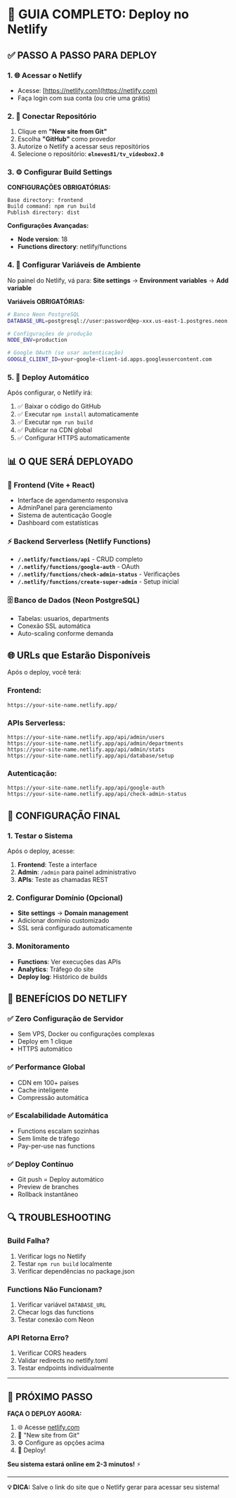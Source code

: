 # 🚀 GUIA COMPLETO: Deploy no Netlify

## ✅ PASSO A PASSO PARA DEPLOY

### 1. 🌐 Acessar o Netlify
- Acesse: [https://netlify.com](https://netlify.com)
- Faça login com sua conta (ou crie uma grátis)

### 2. 📁 Conectar Repositório
1. Clique em **"New site from Git"**
2. Escolha **"GitHub"** como provedor
3. Autorize o Netlify a acessar seus repositórios
4. Selecione o repositório: **`elneves81/tv_videobox2.0`**

### 3. ⚙️ Configurar Build Settings

**CONFIGURAÇÕES OBRIGATÓRIAS:**
```
Base directory: frontend
Build command: npm run build
Publish directory: dist
```

**Configurações Avançadas:**
- **Node version**: 18
- **Functions directory**: netlify/functions

### 4. 🔑 Configurar Variáveis de Ambiente

No painel do Netlify, vá para:
**Site settings** → **Environment variables** → **Add variable**

**Variáveis OBRIGATÓRIAS:**
```bash
# Banco Neon PostgreSQL
DATABASE_URL=postgresql://user:password@ep-xxx.us-east-1.postgres.neon.tech/neondb?sslmode=require

# Configurações de produção
NODE_ENV=production

# Google OAuth (se usar autenticação)
GOOGLE_CLIENT_ID=your-google-client-id.apps.googleusercontent.com
```

### 5. 🚀 Deploy Automático

Após configurar, o Netlify irá:
1. ✅ Baixar o código do GitHub
2. ✅ Executar `npm install` automaticamente
3. ✅ Executar `npm run build`
4. ✅ Publicar na CDN global
5. ✅ Configurar HTTPS automaticamente

## 📊 O QUE SERÁ DEPLOYADO

### 🎯 Frontend (Vite + React)
- Interface de agendamento responsiva
- AdminPanel para gerenciamento
- Sistema de autenticação Google
- Dashboard com estatísticas

### ⚡ Backend Serverless (Netlify Functions)
- **`/.netlify/functions/api`** - CRUD completo
- **`/.netlify/functions/google-auth`** - OAuth
- **`/.netlify/functions/check-admin-status`** - Verificações
- **`/.netlify/functions/create-super-admin`** - Setup inicial

### 🗄️ Banco de Dados (Neon PostgreSQL)
- Tabelas: usuarios, departments
- Conexão SSL automática
- Auto-scaling conforme demanda

## 🌐 URLs que Estarão Disponíveis

Após o deploy, você terá:

### Frontend:
```
https://your-site-name.netlify.app/
```

### APIs Serverless:
```
https://your-site-name.netlify.app/api/admin/users
https://your-site-name.netlify.app/api/admin/departments  
https://your-site-name.netlify.app/api/admin/stats
https://your-site-name.netlify.app/api/database/setup
```

### Autenticação:
```
https://your-site-name.netlify.app/api/google-auth
https://your-site-name.netlify.app/api/check-admin-status
```

## 🔧 CONFIGURAÇÃO FINAL

### 1. Testar o Sistema
Após o deploy, acesse:
1. **Frontend**: Teste a interface
2. **Admin**: `/admin` para painel administrativo
3. **APIs**: Teste as chamadas REST

### 2. Configurar Domínio (Opcional)
- **Site settings** → **Domain management**
- Adicionar domínio customizado
- SSL será configurado automaticamente

### 3. Monitoramento
- **Functions**: Ver execuções das APIs
- **Analytics**: Tráfego do site
- **Deploy log**: Histórico de builds

## 🎉 BENEFÍCIOS DO NETLIFY

### ✅ Zero Configuração de Servidor
- Sem VPS, Docker ou configurações complexas
- Deploy em 1 clique
- HTTPS automático

### ✅ Performance Global
- CDN em 100+ países
- Cache inteligente
- Compressão automática

### ✅ Escalabilidade Automática
- Functions escalam sozinhas
- Sem limite de tráfego
- Pay-per-use nas functions

### ✅ Deploy Contínuo
- Git push = Deploy automático
- Preview de branches
- Rollback instantâneo

## 🔍 TROUBLESHOOTING

### Build Falha?
1. Verificar logs no Netlify
2. Testar `npm run build` localmente
3. Verificar dependências no package.json

### Functions Não Funcionam?
1. Verificar variável `DATABASE_URL`
2. Checar logs das functions
3. Testar conexão com Neon

### API Retorna Erro?
1. Verificar CORS headers
2. Validar redirects no netlify.toml
3. Testar endpoints individualmente

---

## 🎯 PRÓXIMO PASSO

**FAÇA O DEPLOY AGORA:**

1. 🌐 Acesse [netlify.com](https://netlify.com)
2. 📁 "New site from Git"
3. ⚙️ Configure as opções acima
4. 🚀 Deploy!

**Seu sistema estará online em 2-3 minutos!** ⚡

---

**💡 DICA:** Salve o link do site que o Netlify gerar para acessar seu sistema!
